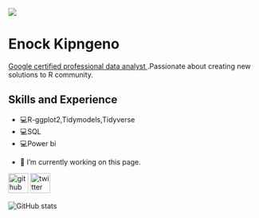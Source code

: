 
![](https://pbs.twimg.com/profile_images/1431778125306863617/Rno6dq6n_400x400.jpg)

# Enock Kipngeno

<a href="https://www.credly.com/badges/89ffc3fd-4323-4c05-89c4-ff42a0d647cb/public_url">Google certified professional data analyst </a>.Passionate about creating new solutions to R community.

## Skills and Experience
* 💻R-ggplot2,Tidymodels,Tidyverse
* 💻SQL
* 💻Power bi



- 🔭 I’m currently working on this page. 


[<img src='https://cdn.jsdelivr.net/npm/simple-icons@3.0.1/icons/github.svg' alt='github' height='40'>](https://github.com/ENOCKact)  [<img src='https://cdn.jsdelivr.net/npm/simple-icons@3.0.1/icons/twitter.svg' alt='twitter' height='40'>](https://twitter.com/enockact)  

![GitHub stats](https://github-readme-stats.vercel.app/api?username=ENOCKact&show_icons=true)  



